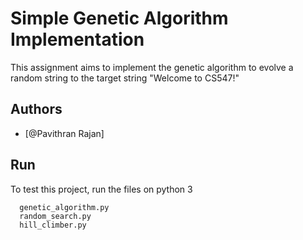 
# Simple Genetic Algorithm Implementation

This assignment aims to implement the genetic algorithm to evolve a random string to the target string "Welcome to CS547!"


## Authors

- [@Pavithran Rajan]


## Run

To test this project, run the files on python 3

```
  genetic_algorithm.py
  random_search.py
  hill_climber.py
```

